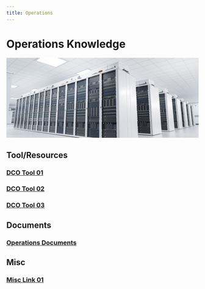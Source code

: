 ```yaml
---
title: Operations
---
```

# Operations Knowledge
![Data Center!](datacenter1920x800.jpg "The Data Center")
## Tool/Resources
### [DCO Tool 01](testPage01.md)
### [DCO Tool 02](testPage02.md)
### [DCO Tool 03](testPage03.md)

## Documents
### [Operations Documents](testDoc01.md)

## Misc
### [Misc Link 01](miscLink01.md)
